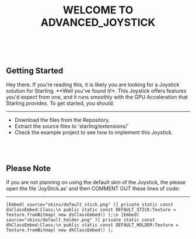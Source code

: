 <div align="center"> <h1>WELCOME TO ADVANCED_JOYSTICK<h1> </div>
<br/><br/>

**Getting Started**
-------------------
Hey there. If you're reading this, it is likely you are looking for a Joystick solution for Starling. **Well you've 
found it!*. This Joystick offers features you'd expect from one, and it runs smoothly with the GPU Acceleration that 
Starling provides. To get started, you should:

----

- Download the files from the Repository.
- Extract the source files to 'starling/extensions/'
- Check the example project to see how to implement this Joystick.

<br/><br/>

**Please Note**
----------------
If you are not planning on using the default skin of the Joystick, the please open the file 'JoyStick.as' and then
COMMENT OUT these lines of code:

----

`[Embed( source="skins/default_stick.png" )] private static const dsClassEmbed:Class;\n
public static const DEFAULT_STICK:Texture = Texture.fromBitmap( new dsClassEmbed() );\n
[Embed( source="skins/default_holder.png" )] private static const dhClassEmbed:Class;\n
public static const DEFAULT_HOLDER:Texture = Texture.fromBitmap( new dhClassEmbed() );`
